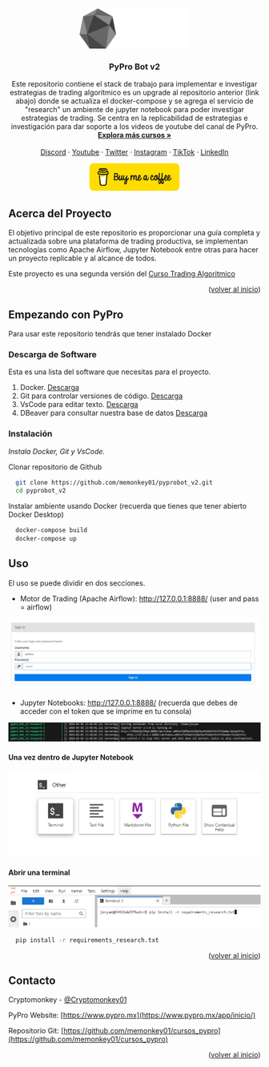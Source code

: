 <!-- Improved compatibility of back to top link: See: https://github.com/othneildrew/Best-README-Template/pull/73 -->
<a name="readme-top"></a>
<!--
*** Thanks for checking out the Best-README-Template. If you have a suggestion
*** that would make this better, please fork the repo and create a pull request
*** or simply open an issue with the tag "enhancement".
*** Don't forget to give the project a star!
*** Thanks again! Now go create something AMAZING! :D
-->



<!-- PROJECT SHIELDS -->
<!--
*** I'm using markdown "reference style" links for readability.
*** Reference links are enclosed in brackets [ ] instead of parentheses ( ).
*** See the bottom of this document for the declaration of the reference variables
*** for contributors-url, forks-url, etc. This is an optional, concise syntax you may use.
*** https://www.markdownguide.org/basic-syntax/#reference-style-links
-->


<!-- PROJECT LOGO -->
<br />
<div align="center">
  <a href="https://www.pypro.mx/app/inicio/">
    <img src="assets/pypro_logo.png" alt="Logo" width="220" height="80">
  </a>

  <h3 align="center">PyPro Bot v2</h3>

  <p align="center">
    Este repositorio contiene el stack de trabajo para implementar e investigar estrategias de trading algorítmico es un upgrade al repositorio anterior (link abajo) donde se actualiza el docker-compose y se agrega el servicio de "research" un ambiente de jupyter notebook para poder investigar estrategias de trading. Se centra en la replicabilidad de estrategias e investigación para dar soporte a los videos de youtube del canal de PyPro.
    <br />
    <a href="https://www.pypro.mx/app/inicio/"><strong>Explora más cursos »</strong></a>
    <br />
    <br />
    <a href="https://discord.gg/aBR3wMp">Discord</a>
    ·
    <a href="https://www.youtube.com/@pypro">Youtube</a>
    ·
    <a href="https://twitter.com/Cryptomonkey01">Twitter</a>
    ·
    <a href="https://www.instagram.com/pypromx/">Instagram</a>
    ·
    <a href="https://www.tiktok.com/@pypromx">TikTok</a>
    ·
    <a href="https://www.linkedin.com/in/guillermo-izquierdo-colin-09586a49/">LinkedIn</a>
  </p>

  <a href="https://www.buymeacoffee.com/pypro">
    <img src="assets/bmc-button.png" alt="Logo" width="180" height="55">
  </a>
</div>





<!-- ABOUT THE PROJECT -->
## Acerca del Proyecto


El objetivo principal de este repositorio es proporcionar una guía completa y actualizada sobre una plataforma de trading productiva, se implementan tecnologías como Apache Airflow, Jupyter Notebook entre otras para hacer un proyecto replicable y al alcance de todos.

Este proyecto es una segunda versión del [Curso Trading Algoritmico](https://github.com/memonkey01/pypro_bot)


<p align="right">(<a href="#readme-top">volver al inicio</a>)</p>



<!-- GETTING STARTED -->
## Empezando con PyPro

Para usar este repositorio tendrás que tener instalado Docker

### Descarga de Software

Esta es una lista del software que necesitas para el proyecto.

1. Docker. [Descarga](https://www.docker.com/products/docker-desktop/)
2. Git para controlar versiones de código. [Descarga](https://git-scm.com/downloads)
3. VsCode para editar texto. [Descarga](https://code.visualstudio.com/download)
4. DBeaver para consultar nuestra base de datos [Descarga](https://dbeaver.io/download/)

### Instalación

_Instala Docker, Git y VsCode._

Clonar repositorio de Github
```bash
  git clone https://github.com/memonkey01/pyprobot_v2.git
  cd pyprobot_v2
```
Instalar ambiente usando Docker (recuerda que tienes que tener abierto Docker Desktop)
```bash
  docker-compose build 
  docker-compose up
```
<!-- USAGE EXAMPLES -->
## Uso

El uso se puede dividir en dos secciones.

- Motor de Trading (Apache Airflow): http://127.0.0.1:8888/ (user and pass = airflow)

![alt text](assets/airflow_login.png)


- Jupyter Notebooks:  http://127.0.0.1:8888/   (recuerda que debes de acceder con el token que se imprime en tu consola)

![alt text](assets/jupyter_login.png)

####  Una vez dentro de Jupyter Notebook
![alt text](assets/jupyter_init.png)

#### Abrir una terminal
![alt text](assets/jupyter_requirements.png)

```bash
  pip install -r requirements_research.txt
```

<p align="right">(<a href="#readme-top">volver al inicio</a>)</p>





<!-- CONTACT -->
## Contacto

Cryptomonkey - [@Cryptomonkey01](https://twitter.com/Cryptomonkey01) 

PyPro Website: [https://www.pypro.mx](https://www.pypro.mx/app/inicio/)

Repositorio Git: [https://github.com/memonkey01/cursos_pypro](https://github.com/memonkey01/cursos_pypro)


<p align="right">(<a href="#readme-top">volver al inicio</a>)</p>

